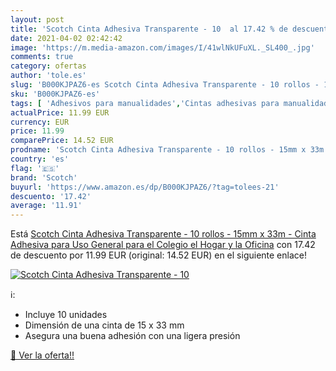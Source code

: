 ```yaml
---
layout: post
title: 'Scotch Cinta Adhesiva Transparente - 10  al 17.42 % de descuento'
date: 2021-04-02 02:42:42
image: 'https://m.media-amazon.com/images/I/41wlNkUFuXL._SL400_.jpg'
comments: true
category: ofertas
author: 'tole.es'
slug: 'B000KJPAZ6-es Scotch Cinta Adhesiva Transparente - 10 rollos - 15mm x...'
sku: 'B000KJPAZ6-es'
tags: [ 'Adhesivos para manualidades','Cintas adhesivas para manualidades y artesanía','Costura y manualidades','Hogar y cocina','Materiales para manualidades','adhesiva','cinta','scotch', ]
actualPrice: 11.99 EUR
currency: EUR
price: 11.99
comparePrice: 14.52 EUR
prodname: 'Scotch Cinta Adhesiva Transparente - 10 rollos - 15mm x 33m - Cinta Adhesiva para Uso General para el Colegio  el Hogar y la Oficina'
country: 'es'
flag: '🇪🇸'
brand: 'Scotch'
buyurl: 'https://www.amazon.es/dp/B000KJPAZ6/?tag=tolees-21'
descuento: '17.42'
average: '11.91'
---
```


Está [Scotch Cinta Adhesiva Transparente - 10 rollos - 15mm x 33m - Cinta Adhesiva para Uso General para el Colegio  el Hogar y la Oficina](https://www.amazon.es/dp/B000KJPAZ6/?tag=tolees-21) con 17.42 de descuento por 11.99 EUR (original: 14.52 EUR) en el siguiente enlace!

[![Scotch Cinta Adhesiva Transparente - 10 ](https://m.media-amazon.com/images/I/41wlNkUFuXL._SL400_.jpg)](https://www.amazon.es/dp/B000KJPAZ6/?tag=tolees-21)

ℹ️:

- Incluye 10 unidades
- Dimensión de una cinta de 15 x 33 mm
- Asegura una buena adhesión con una ligera presión

[🛒 Ver la oferta!!](https://www.amazon.es/dp/B000KJPAZ6/?tag=tolees-21)
